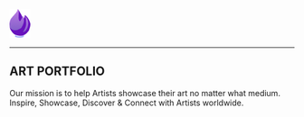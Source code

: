![Art Portfolio Logo](img/small-logo.png)
- - - - 
## ART PORTFOLIO  ##
Our mission is to help Artists showcase their art no matter what medium. 
Inspire, Showcase, Discover & Connect with Artists worldwide.

